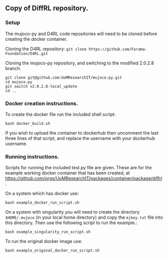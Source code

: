 ## Copy of DiffRL repository.

### Setup

The mujoco-py and D4RL code repositories will need to be cloned before creating the docker container.

Cloning the D4RL repository:
`git clone https://github.com/Farama-Foundation/D4RL.git`

Cloning the mujoco-py repository, and switching to the modified 2.0.2.8 branch.
```
git clone git@github.com:UoMResearchIT/mujoco-py.git
cd mujoco-py
git switch v2.0.2.8-local_update
cd ..
```



### Docker creation instructions.

To create the docker file run the included shell script:
```
bash docker_build.sh
```
If you wish to upload the container to dockerhub then uncomment the last three lines of that
script, and replace the username with your dockerhub username.


### Running instructions.

Scripts for running the included test.py file are given. These are for the example
working docker container that has been created, at
https://github.com/orgs/UoMResearchIT/packages/container/package/diffrl .


On a system which has docker use:
```
bash example_docker_run_script.sh
```

On a system with singularity you will need to create the directory `$HOME/.mujoco`
(in your local home directory) and copy the `mjkey.txt` file into this directory.
Then use the following script to run the example.:
```
bash example_singularity_run_script.sh
```

To run the original docker image use:
```
bash example_original_docker_run_script.sh
```
